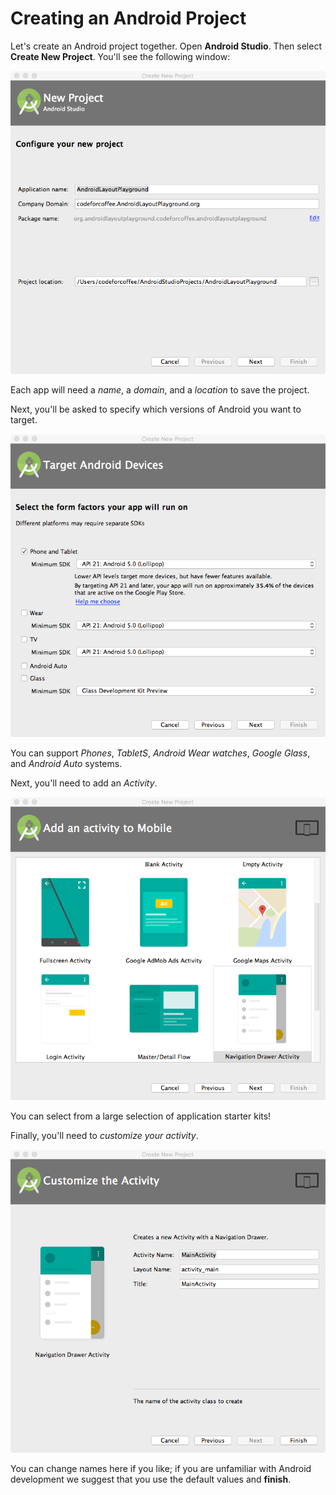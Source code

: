 # Creating an Android Project

Let's create an Android project together. Open **Android Studio**. Then select **Create New Project**. You'll see the following window:

![new_project_configure.png](new_project_configure.png)

Each app will need a *name*, a *domain*, and a *location* to save the project.

Next, you'll be asked to specify which versions of Android you want to target.

![new_project_target_device.png](new_project_target_device.png)

You can support *Phones*, *TabletS*, *Android Wear watches*, *Google Glass*, and *Android Auto* systems.

Next, you'll need to add an *Activity*.

![new_project_add_activity.png](new_project_add_activity.png)

You can select from a large selection of application starter kits!

Finally, you'll need to *customize your activity*.

![new_project_customize_activity.png](new_project_customize_activity.png)

You can change names here if you like; if you are unfamiliar with Android development we suggest that you use the default values and **finish**.
